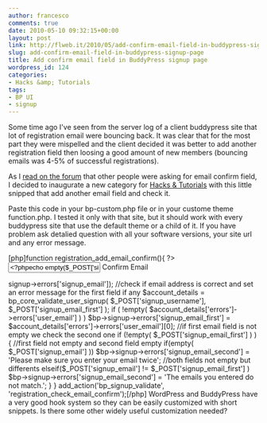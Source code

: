 ```yaml
---
author: francesco
comments: true
date: 2010-05-10 09:32:15+00:00
layout: post
link: http://flweb.it/2010/05/add-confirm-email-field-in-buddypress-signup-page/
slug: add-confirm-email-field-in-buddypress-signup-page
title: Add confirm email field in BuddyPress signup page
wordpress_id: 124
categories:
- Hacks &amp; Tutorials
tags:
- BP UI
- signup
---
```


Some time ago I've seen from the server log of a client buddypress site that lot of registration email were bouncing back. It was clear that for the most part they were mispelled and the client decided it was better to add another registration field then loosing a good amount of new members (bouncing emails was 4-5% of successful registrations).

As I [read on the forum](http://buddypress.org/community/groups/how-to-and-troubleshooting/forum/topic/verify-email-before-register/) that other people were asking for email confirm field, I decided to inaugurate a new category for [Hacks & Tutorials](http://flweb.it/category/coding/hacks-and-tutorials/) with this little snipped that add another email field and check it.

Paste this code in your bp-custom.php file or in your custome theme function.php. I tested it only with that site, but it should work with every buddypress site that use the default theme or a child of it. If you have problem ask detalied question with all your software versions, your site url and any error message.

[php]function registration_add_email_confirm(){ ?>
	<?php do_action( 'bp_signup_email_first_errors' ); ?>
	<input type="text" name="signup_email_first" id="signup_email_first" value="<?php
	echo empty($_POST['signup_email_first'])?'':$_POST['signup_email_first']; ?>" />
	<label>Confirm Email <?php _e( '(required)', 'buddypress' ); ?></label>
	<?php do_action( 'bp_signup_email_second_errors' ); ?>
<?php }
add_action('bp_signup_email_errors', 'registration_add_email_confirm',20);

function registration_check_email_confirm(){
	global $bp;

	//buddypress check error in signup_email that is the second field, so we unset that error if any and check both email fields
	unset($bp->signup->errors['signup_email']);

	//check if email address is correct and set an error message for the first field if any
	$account_details = bp_core_validate_user_signup( $_POST['signup_username'], $_POST['signup_email_first'] );
	if ( !empty( $account_details['errors']->errors['user_email'] ) )
		$bp->signup->errors['signup_email_first'] = $account_details['errors']->errors['user_email'][0];

	//if first email field is not empty we check the second one
	if (!empty( $_POST['signup_email_first'] ) ){
		//first field not empty and second field empty
		if(empty( $_POST['signup_email'] ))
			$bp->signup->errors['signup_email_second'] = 'Please make sure you enter your email twice';
		//both fields not empty but differents
		elseif($_POST['signup_email'] != $_POST['signup_email_first'] )
			$bp->signup->errors['signup_email_second'] = 'The emails you entered do not match.';
	}
}
add_action('bp_signup_validate', 'registration_check_email_confirm');[/php]

﻿WordPress and BuddyPress have a very good hook system so they can be easily customized with short snippets. Is there some other widely useful customization needed?
